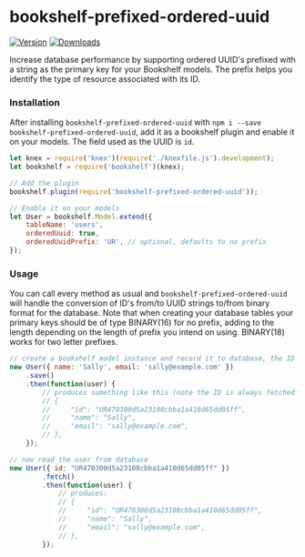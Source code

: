# bookshelf-prefixed-ordered-uuid
[![Version](https://badge.fury.io/js/bookshelf-prefixed-ordered-uuid.svg)](http://badge.fury.io/js/bookshelf-prefixed-ordered-uuid)
[![Downloads](http://img.shields.io/npm/dm/bookshelf-prefixed-ordered-uuid.svg)](https://www.npmjs.com/package/bookshelf-prefixed-ordered-uuid)

Increase database performance by supporting ordered UUID's prefixed with a string as the primary key for your Bookshelf models. The prefix helps you identify the type of resource associated with its ID.

### Installation

After installing `bookshelf-prefixed-ordered-uuid` with `npm i --save bookshelf-prefixed-ordered-uuid`,
add it as a bookshelf plugin and enable it on your models.
The field used as the UUID is `id`.

```javascript
let knex = require('knex')(require('./knexfile.js').development);
let bookshelf = require('bookshelf')(knex);

// Add the plugin
bookshelf.plugin(require('bookshelf-prefixed-ordered-uuid'));

// Enable it on your models
let User = bookshelf.Model.extend({
    tableName: 'users',
    orderedUuid: true,
    orderedUuidPrefix: 'UR', // optional, defaults to no prefix
});
```

### Usage

You can call every method as usual and `bookshelf-prefixed-ordered-uuid` will handle the conversion of ID's from/to UUID strings to/from binary format for the database.
Note that when creating your database tables your primary keys should be of type BINARY(16) for no prefix, adding to the length depending on the length of prefix
you intend on using. BINARY(18) works for two letter prefixes.

```javascript
// create a bookshelf model instance and record it to database, the ID will be recorded as binary
new User({ name: 'Sally', email: 'sally@example.com' })
    .save()
    .then(function(user) {
        // produces something like this (note the ID is always fetched in string format, but written as binary in the database):
        // {
        //     "id": "UR470300d5a23108cbba1a410d65dd05ff",
        //     "name": "Sally",
        //     "email": "sally@example.com",
        // },
    });

// now read the user from database
new User({ id: "UR470300d5a23108cbba1a410d65dd05ff" })
        .fetch()
        .then(function(user) {
            // produces:
            // {
            //     "id": "UR470300d5a23108cbba1a410d65dd05ff",
            //     "name": "Sally",
            //     "email": "sally@example.com",
            // },
        });
```
